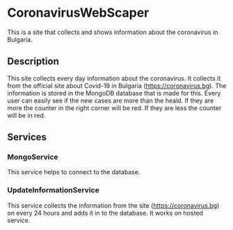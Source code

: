 # CoronavirusWebScaper

This is a site that collects and shows information about the coronavirus in Bulgaria.

## Description

This site collects every day information about the coronavirus. It collects it from the official site about Covid-19 in Bulgaria (https://coronavirus.bg).
The information is stored in the MongoDB database that is made for this. Every user can easily see if the new cases are more than the heald. If they are more the counter in the right corner will be red. If they are less the counter will be in red.

## Services

### MongoService
This service helps to connect to the database.

### UpdateInformationService
This service collects the information from the site (https://coronavirus.bg) on every 24 hours and adds it in to the database. It works on hosted service.